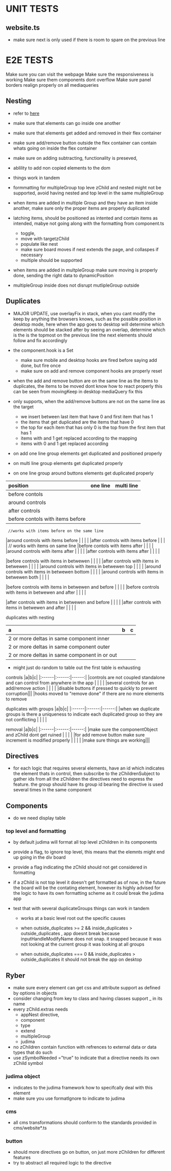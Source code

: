 # UNIT TESTS


## website.ts
* make sure next is only used if there is room to spare on the previous line

# E2E TESTS 

Make sure you can visit the webpage
Make sure the responsiveness is working 
Make sure them components dont overflow
Make sure panel borders realign properly on all mediaqueries


## Nesting

* refer to  [here](C:\Users\oluod\My_Notebook\Google\API\bigquery\AngularApp\testing\e2e)
* make sure that elements can go inside one another
* make sure that elements get added and removed in their flex container
* make sure  add/remove button outside the flex container can contain whats going on inside the flex container
* make sure on adding subtracting, functionality is preseved,
* ablility to add non copied elements to the dom
* things work in tandem
* formmatting for multipleGroup top leve zChild and nested might not be supported, avoid having nested and top level in the same multipleGroup


* when items are added in multiple Group and they have an item inside another, make sure only the proper items are properly duplicated
* latching items, should be positioned as intented and contain items as intended, mabye not going along with the formatting from component.ts
    * toggle, 
    * move with targetzChild
    * populate like nest    
    * make sure board moves if nest extends the page, and collaspes if necessary
    * multiple should be supported

* when items are added in multpleGroup make sure moving is properly done, sending the right data to dynamicPosition
* multipleGroup inside does not disrupt mutlipleGroup outside

## Duplicates

* MAJOR UPDATE, use overlayFix in stack, when you cant modify the keep by anything the browsers knows, such as the possible position in desktop mode, here when the app goes to desktop will determine which elements should be stacked after by seeing an overlap, determine which is the is the topmost on the previous line the next elements should follow and fix accordingly


* the component.hook is a Set
	* make sure mobile and desktop hooks are fired before saying add done, but fire once
	* make sure on add and remove component hooks are properly reset
* when the add and remove button are on the same line as the items to duplicates, the items to be moved dont know how to react properly this can be seen from movingKeep in desktop mediaQuery fix this
* only supports, when the add/remove buttons are not on the same line as the target 
	* we insert between last item that have 0 and first item that has 1
	* the items that get duplicated are the items that have 0
	* the top for each item that has only 0 is the top from the first item that has 1
	* items with  and 1 get replaced according to the mapping
	* items with 0 and 1 get replaced according
* on add one line group elements get duplicated and positioned properly
* on multi line group elements get duplicated properly
* on one line group around buttons elements get duplicated properly



|position|one line|multi line|
|:------|:------:|------:|
|before contols                                                            |         |       |            |
|around controls                                                           |         |       |            |
|after controls                                                            |         |       |            |
|before contols  with items before                                         |         |       |            |
	 //works with items before on the same line
|around controls    with items before                                      |         |       |            |
|after controls  with items before                                         |         |       |            |
	// works with items on same line
|before contols  with items after                                          |         |       |            |
|around controls with items after                                          |         |       |            |
|after controls  with items after                                          |         |       |            |

|before controls with items in betwewen                                    |         |       |            |
|after controls with items in betwewen                                     |         |       |            |
|around controls with items in betwewen top                                |         |       |            |
|around controls with items in betwewen bottom                             |         |       |            |
|around controls with items in betwewen both                               |         |       |            |

|before controls with items in betwewen and before                         |         |       |            |
|before controls with items in betwewen and after                          |         |       |            |

|after controls with items in betwewen and before                          |         |       |            |
|after controls with items in betwewen and after                           |         |       |            |


duplicates with nesting

|a|b|c|
|:------|:------:|------:|
|2 or more deltas in same component inner            |         |       |            |
|2 or more deltas in same component outer            |         |       |            |
|2 or more deltas in same component in or out        |         |       |            |
* might just do random to table out the first table is exhausting

controls
|a|b|c|
|:------|:------:|------:|
|controls are not coupled standalone and can control from anywhere in the app  |         |       |            |
|several controls for an add/remove action  |         |       |            |
|disable buttons if pressed to quickly to prevent corruption|||
|hooks moved to "remove done" if there are no more elements to remove


duplicates with groups
|a|b|c|
|:------|:------:|------:|
|when we duplicate groups is there a uniqueness to indicate each duplicated group so they are not conflicting  |         |       |            |


removal 
|a|b|c|
|:------|:------:|------:|
|make sure the componentObject and zChild dont get ruined |         |       |            |
|for add remove button make sure increment is modified properly |         |       |            |
|make sure things are working|||




## Directives
* for each logic that requires several elements, have an id which indicates the element thats in control, then subscribe to the zChildrenSubject to gather ids from all the zChildren the directives  need to express the feature. the group should have its group id bearing the directive is used several times in the same component


## Components 
* do we need display table

### top level and formatting
* by default judima will format all top level zChildren in its components
* provide a flag, to ignore top level, this means that the elemnts might end up going in the div board
* provide a flag indicating the zChild should not get considered in formatting
* if a zChild is not top level it doesn't get formatted as of now, in the future the board will be the contating element, however its highly advised for the logic to have its own formatting scheme as it could break the judima app

* test that with several duplicateGroups things can  work in tandem
	* works at a basic level root out the specific causes

	* when outside_duplicates >= 2 && inside_duplicates >  outside_duplicates , app doesnt break because inputHandleModifyName does not snap. it snapped because it was not looking at the current group it was looking at all groups

	*  when outside_duplicates === 0 && inside_duplicates >  outside_duplicates
	it should not break the app on desktop

	

## Ryber
*  make sure every element can  get css and attribute support as defined by options in objects
* consider changing from key to class and having classes support _ in its name
* every zChild.extras needs 
	* appNest directive,
	* component
	* type
	* extend
	* multipleGroup
	* judima
* no zChildren contain function with refrences to external data or data types that do such
* use zSymbolNeeded ="true" to indicate that a directive needs its own zChild symbol

### judima object
* indicates to the judima framework how to specifcally deal with this element
* make sure you use formatIgnore to indicate to judima

### cms

* all cms transformations should conform to the standards provided in cms/website*.ts
### button

* should more directives go on button, on  just more zChildren for different features
* try to abstract all required logic to the directive 
